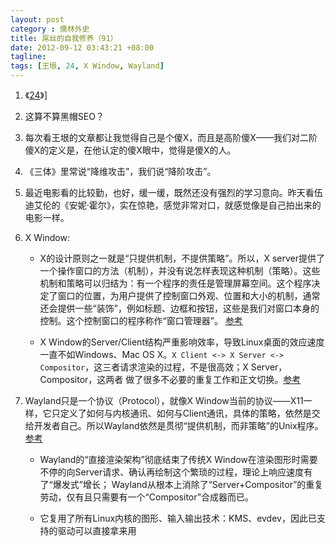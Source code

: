 ```yaml
---
layout: post
category : 儒林外史
title: 屌丝的自我修养（91）
date: 2012-09-12 03:43:21 +08:00
tagline:
tags: [王垠, 24, X Window, Wayland]
---
```



1. 《[24][1]》]

2. 这算不算黑帽SEO？

3. 每次看王垠的文章都让我觉得自己是个傻X，而且是高阶傻X——我们对二阶傻X的定义是，在他认定的傻X眼中，觉得是傻X的人。

4. 《三体》里常说“降维攻击”，我们说“降阶攻击”。

5. 最近电影看的比较勤，也好，缓一缓，既然还没有强烈的学习意向。昨天看伍迪艾伦的《安妮·霍尔》，实在惊艳，感觉非常对口，就感觉像是自己拍出来的电影一样。

6. X Window:

    * X的设计原则之一就是“只提供机制，不提供策略”。所以，X server提供了一个操作窗口的方法（机制），并没有说怎样表现这种机制（策略）。这些机制和策略可以归结为：有一个程序的责任是管理屏幕空间。这个程序决定了窗口的位置，为用户提供了控制窗口外观、位置和大小的机制，通常还会提供一些“装饰”，例如标题、边框和按钮，这些是我们对窗口本身的控制。这个控制窗口的程序称作“窗口管理器”。 [参考](http://blog.csdn.net/exbob/article/details/7300129)
     
    * X Window的Server/Client结构严重影响效率，导致Linux桌面的效应速度一直不如Windows、Mac OS X。`X Client <-> X Server <-> Compositor`，这三者请求渲染的过程，不是很高效；X Server，Compositor，这两者 做了很多不必要的重复工作和正文切换。[参考](http://imtx.me/archives/1573.html)

7. Wayland只是一个协议（Protocol），就像X Window当前的协议——X11一样，它只定义了如何与内核通讯、如何与Client通讯，具体的策略，依然是交给开发者自己。所以Wayland依然是贯彻“提供机制，而非策略”的Unix程序。[参考](http://sharecord.net/archives/45781)

    * Wayland的“直接渲染架构”彻底结束了传统X Window在渲染图形时需要不停的向Server请求、确认再绘制这个繁琐的过程，理论上响应速度有了“爆发式”增长； Wayland从根本上消除了“Server+Compositor”的重复劳动，仅有且只需要有一个“Compositor”合成器而已。

    * 它复用了所有Linux内核的图形、输入输出技术：KMS、evdev，因此已支持的驱动可以直接拿来用

[1]: http://blog.tomsheep.net/1024 "http://blog.tomsheep.net/1024"
